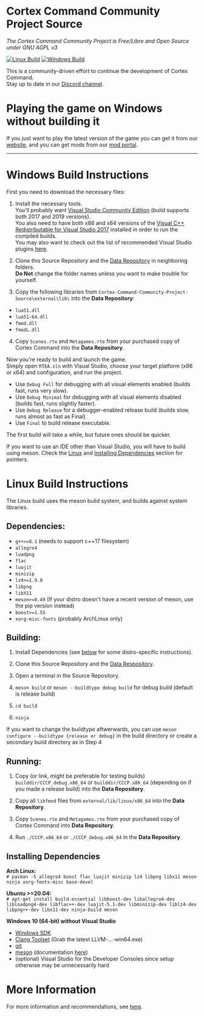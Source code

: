 # Cortex Command Community Project Source
*The Cortex Command Community Project is Free/Libre and Open Source under GNU AGPL v3*

[![Linux Build](https://github.com/cortex-command-community/Cortex-Command-Community-Project-Source/actions/workflows/meson.yml/badge.svg)](https://github.com/cortex-command-community/Cortex-Command-Community-Project-Source/actions/workflows/meson.yml) [![Windows Build](https://github.com/cortex-command-community/Cortex-Command-Community-Project-Source/actions/workflows/msbuild.yml/badge.svg)](https://github.com/cortex-command-community/Cortex-Command-Community-Project-Source/actions/workflows/msbuild.yml)

This is a community-driven effort to continue the development of Cortex Command.  
Stay up to date in our [Discord channel](https://discord.gg/TSU6StNQUG).

# Playing the game on Windows without building it
If you just want to play the latest version of the game you can get it from our [website](https://cortex-command-community.github.io), and you can get mods from our [mod portal](https://cccp.mod.io).

***

# Windows Build Instructions
First you need to download the necessary files:

1. Install the necessary tools.  
You'll probably want [Visual Studio Community Edition](https://visualstudio.microsoft.com/downloads/) (build supports both 2017 and 2019 versions).  
You also need to have both x86 and x64 versions of the [Visual C++ Redistributable for Visual Studio 2017](https://support.microsoft.com/en-us/help/2977003/the-latest-supported-visual-c-downloads) installed in order to run the compiled builds.  
You may also want to check out the list of recommended Visual Studio plugins [here](https://github.com/cortex-command-community/Cortex-Command-Community-Project-Source/wiki/Information,-Recommended-Plugins-and-Useful-Links).

2. Clone this Source Repository and the [Data Repository](https://github.com/cortex-command-community/Cortex-Command-Community-Project-Data) in neighboring folders.  
**Do Not** change the folder names unless you want to make trouble for yourself.

3. Copy the following libraries from `Cortex-Command-Community-Project-Source\external\lib\` into the **Data Repository**:
* `lua51.dll`
* `lua51-64.dll`
* `fmod.dll`
* `fmodL.dll`

4. Copy `Scenes.rte` and `Metagames.rte` from your purchased copy of Cortex Command into the **Data Repository**.

Now you're ready to build and launch the game.  
Simply open `RTEA.sln` with Visual Studio, choose your target platform (x86 or x64) and configuration, and run the project.

* Use `Debug Full` for debugging with all visual elements enabled (builds fast, runs very slow).
* Use `Debug Minimal` for debugging with all visual elements disabled (builds fast, runs slightly faster).
* Use `Debug Release` for a debugger-enabled release build (builds slow, runs almost as fast as Final).
* Use `Final` to build release executable.

The first build will take a while, but future ones should be quicker.

If you want to use an IDE other than Visual Studio, you will have to build using meson. Check the [Linux](#building) and [Installing Dependencies](#installing-dependencies) section for pointers.

# Linux Build Instructions
The Linux build uses the meson build system, and builds against system libraries.

## Dependencies:

* `g++>=8.1` (needs to support c++17 filesystem)
* `allegro4`
* `loadpng`
* `flac`
* `luajit`
* `minizip`
* `lz4>=1.9.0`
* `libpng`
* `libX11`
* `meson>=0.49` (If your distro doesn't have a recent version of meson, use the pip version instead)
* `boost>=1.55`
* `xorg-misc-fonts` (probably ArchLinux only)

## Building:

1. Install Dependencies (see [below](#installing-dependencies) for some distro-specific instructions).

2. Clone this Source Repository and the [Data Respository](https://github.com/cortex-command-community/Cortex-Command-Community-Project-Data).

3. Open a terminal in the Source Repository.

4. `meson build` or `meson --buildtype debug build` for debug build (default is release build)

5. `cd build`

6. `ninja`

If you want to change the buildtype aftwerwards, you can use `meson configure --buildtype {release or debug}` in the build directory or create a secondary build directory as in Step 4


## Running:

1. Copy (or link, might be preferable for testing builds) `builddir/CCCP_debug.x86_64` or `builddir/CCCP.x86_64` (depending on if you made a release build) into the **Data Repository**.

2. Copy all `libfmod` files from `external/lib/linux/x86_64` into the **Data Repository**.

3. Copy `Scenes.rte` and `Metagames.rte` from your purchased copy of Cortex Command into **Data Repository**.

4. Run `./CCCP.x86_64` or `./CCCP_debug.x86_64` in the **Data Repository**.

## Installing Dependencies

**Arch Linux:**  
`# pacman -S allegro4 boost flac luajit minizip lz4 libpng libx11 meson ninja xorg-fonts-misc base-devel`

**Ubuntu >=20.04:**  
`# apt-get install build-essential libboost-dev liballegro4-dev libloadpng4-dev libflac++-dev luajit-5.1-dev libminizip-dev liblz4-dev libpng++-dev libx11-dev ninja-build meson`  

**Windows 10 (64-bit) without Visual Studio**  
- [Windows SDK](https://developer.microsoft.com/de-de/windows/downloads/windows-10-sdk/)
- [Clang Toolset](https://github.com/llvm/llvm-project/releases) (Grab the latest LLVM-...-win64.exe)
- [git](https://www.git-scm.org)
- [meson](https://github.com/mesonbuild/meson/releases) (documentation [here](https://www.mesonbuild.com))
- (optional) Visual Studio for the Developer Consoles since setup otherwise may be unnecessarily hard

# More Information

For more information and recommendations, see [here](https://github.com/cortex-command-community/Cortex-Command-Community-Project-Source/wiki/Information,-Recommended-Plugins-and-Useful-Links).

